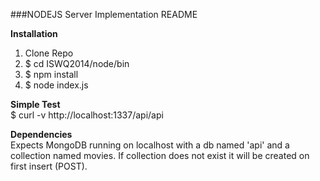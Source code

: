 ###NODEJS Server Implementation README

<b>Installation</b>  
1.  Clone Repo  
2.  $ cd ISWQ2014/node/bin  
3.  $ npm install  
4.  $ node index.js  

<b>Simple Test</b>  
$ curl -v http://localhost:1337/api/api

<b>Dependencies</b>  
Expects MongoDB running on localhost with a db named 'api' and a collection named movies. If collection does not exist it will be created on first insert (POST).
